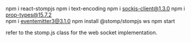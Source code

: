 npm i react-stompjs
 npm i text-encoding
npm i sockjs-client@1.3.0
npm i prop-types@15.7.2  
npm i eventemitter3@3.1.0
npm install @stomp/stompjs ws
npm start

refer to the stomp.js class for the web socket implementation.
